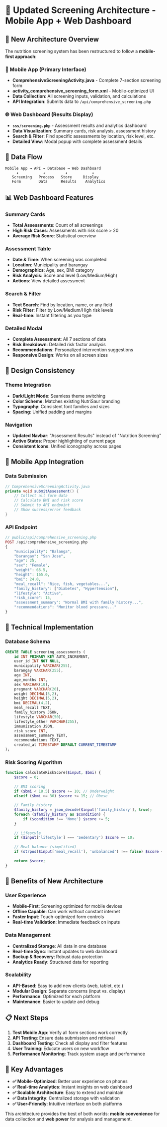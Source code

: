 # 📱 Updated Screening Architecture - Mobile App + Web Dashboard

## 🎯 **New Architecture Overview**

The nutrition screening system has been restructured to follow a **mobile-first approach**:

### **📱 Mobile App (Primary Interface)**
- **ComprehensiveScreeningActivity.java** - Complete 7-section screening form
- **activity_comprehensive_screening_form.xml** - Mobile-optimized UI
- **Data Collection**: All screening inputs, validation, and calculations
- **API Integration**: Submits data to `/api/comprehensive_screening.php`

### **🌐 Web Dashboard (Results Display)**
- **`sss/screening.php`** - Assessment results and analytics dashboard
- **Data Visualization**: Summary cards, risk analysis, assessment history
- **Search & Filter**: Find specific assessments by location, risk level, etc.
- **Detailed View**: Modal popup with complete assessment details

## 🔄 **Data Flow**

```
Mobile App → API → Database → Web Dashboard
     ↓           ↓         ↓           ↓
   Screening   Process   Store     Display
   Form        Data      Results    Analytics
```

## 📊 **Web Dashboard Features**

### **Summary Cards**
- **Total Assessments**: Count of all screenings
- **High Risk Cases**: Assessments with risk score > 20
- **Average Risk Score**: Statistical overview

### **Assessment Table**
- **Date & Time**: When screening was completed
- **Location**: Municipality and barangay
- **Demographics**: Age, sex, BMI category
- **Risk Analysis**: Score and level (Low/Medium/High)
- **Actions**: View detailed assessment

### **Search & Filter**
- **Text Search**: Find by location, name, or any field
- **Risk Filter**: Filter by Low/Medium/High risk levels
- **Real-time**: Instant filtering as you type

### **Detailed Modal**
- **Complete Assessment**: All 7 sections of data
- **Risk Breakdown**: Detailed risk factor analysis
- **Recommendations**: Personalized intervention suggestions
- **Responsive Design**: Works on all screen sizes

## 🎨 **Design Consistency**

### **Theme Integration**
- **Dark/Light Mode**: Seamless theme switching
- **Color Scheme**: Matches existing NutriSaur branding
- **Typography**: Consistent font families and sizes
- **Spacing**: Unified padding and margins

### **Navigation**
- **Updated Navbar**: "Assessment Results" instead of "Nutrition Screening"
- **Active States**: Proper highlighting of current page
- **Consistent Icons**: Unified iconography across pages

## 📱 **Mobile App Integration**

### **Data Submission**
```java
// ComprehensiveScreeningActivity.java
private void submitAssessment() {
    // Collect all form data
    // Calculate BMI and risk score
    // Submit to API endpoint
    // Show success/error feedback
}
```

### **API Endpoint**
```php
// public/api/comprehensive_screening.php
POST /api/comprehensive_screening.php
{
    "municipality": "Balanga",
    "barangay": "San Jose",
    "age": 25,
    "sex": "Female",
    "weight": 65.5,
    "height": 165.0,
    "bmi": 24.0,
    "meal_recall": "Rice, fish, vegetables...",
    "family_history": ["Diabetes", "Hypertension"],
    "lifestyle": "Active",
    "risk_score": 15,
    "assessment_summary": "Normal BMI with family history...",
    "recommendations": "Monitor blood pressure..."
}
```

## 🔧 **Technical Implementation**

### **Database Schema**
```sql
CREATE TABLE screening_assessments (
    id INT PRIMARY KEY AUTO_INCREMENT,
    user_id INT NOT NULL,
    municipality VARCHAR(255),
    barangay VARCHAR(255),
    age INT,
    age_months INT,
    sex VARCHAR(10),
    pregnant VARCHAR(20),
    weight DECIMAL(5,2),
    height DECIMAL(5,2),
    bmi DECIMAL(4,2),
    meal_recall TEXT,
    family_history JSON,
    lifestyle VARCHAR(50),
    lifestyle_other VARCHAR(255),
    immunization JSON,
    risk_score INT,
    assessment_summary TEXT,
    recommendations TEXT,
    created_at TIMESTAMP DEFAULT CURRENT_TIMESTAMP
);
```

### **Risk Scoring Algorithm**
```php
function calculateRiskScore($input, $bmi) {
    $score = 0;
    
    // BMI scoring
    if ($bmi < 18.5) $score += 10; // Underweight
    elseif ($bmi >= 30) $score += 15; // Obese
    
    // Family history
    $family_history = json_decode($input['family_history'], true);
    foreach ($family_history as $condition) {
        if ($condition !== 'None') $score += 5;
    }
    
    // Lifestyle
    if ($input['lifestyle'] === 'Sedentary') $score += 10;
    
    // Meal balance (simplified)
    if (strpos($input['meal_recall'], 'unbalanced') !== false) $score += 5;
    
    return $score;
}
```

## 🚀 **Benefits of New Architecture**

### **User Experience**
- **Mobile-First**: Screening optimized for mobile devices
- **Offline Capable**: Can work without constant internet
- **Faster Input**: Touch-optimized form controls
- **Real-time Validation**: Immediate feedback on inputs

### **Data Management**
- **Centralized Storage**: All data in one database
- **Real-time Sync**: Instant updates to web dashboard
- **Backup & Recovery**: Robust data protection
- **Analytics Ready**: Structured data for reporting

### **Scalability**
- **API-Based**: Easy to add new clients (web, tablet, etc.)
- **Modular Design**: Separate concerns (input vs. display)
- **Performance**: Optimized for each platform
- **Maintenance**: Easier to update and debug

## 📋 **Next Steps**

1. **Test Mobile App**: Verify all form sections work correctly
2. **API Testing**: Ensure data submission and retrieval
3. **Dashboard Testing**: Check all display and filter features
4. **User Training**: Educate users on new workflow
5. **Performance Monitoring**: Track system usage and performance

## 🎯 **Key Advantages**

- **✅ Mobile-Optimized**: Better user experience on phones
- **✅ Real-time Analytics**: Instant insights on web dashboard
- **✅ Scalable Architecture**: Easy to extend and maintain
- **✅ Data Integrity**: Centralized storage with validation
- **✅ User-Friendly**: Intuitive interface on both platforms

This architecture provides the best of both worlds: **mobile convenience** for data collection and **web power** for analysis and management.
